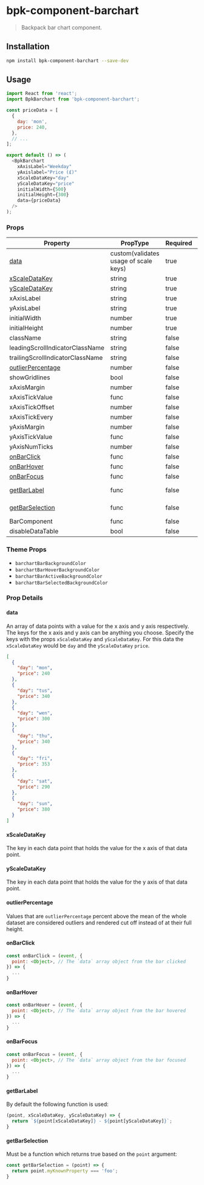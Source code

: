 # bpk-component-barchart

> Backpack bar chart component.

## Installation

```sh
npm install bpk-component-barchart --save-dev
```

## Usage

```js
import React from 'react';
import BpkBarchart from 'bpk-component-barchart';

const priceData = [
  {
    day: 'mon',
    price: 240,
  },
  // ...
];

export default () => (
  <BpkBarchart
    xAxisLabel="Weekday"
    yAxislabel="Price (£)"
    xScaleDataKey="day"
    yScaleDataKey="price"
    initialWidth={500}
    initialHeight={300}
    data={priceData}
  />
);
```

### Props

| Property                                | PropType                              | Required | Default Value    |
| --------------------------------------- | ------------------------------------- | -------- | ---------------- |
| [data](#data)                           | custom(validates usage of scale keys) | true     | -                |
| [xScaleDataKey](#xscaledatakey)         | string                                | true     | -                |
| [yScaleDataKey](#yscaledatakey)         | string                                | true     | -                |
| xAxisLabel                              | string                                | true     | -                |
| yAxisLabel                              | string                                | true     | -                |
| initialWidth                            | number                                | true     | -                |
| initialHeight                           | number                                | true     | -                |
| className                               | string                                | false    | null             |
| leadingScrollIndicatorClassName         | string                                | false    | null             |
| trailingScrollIndicatorClassName        | string                                | false    | null             |
| [outlierPercentage](#outlierpercentage) | number                                | false    | null             |
| showGridlines                           | bool                                  | false    | false            |
| xAxisMargin                             | number                                | false    | 3                |
| xAxisTickValue                          | func                                  | false    | identity         |
| xAxisTickOffset                         | number                                | false    | 0                |
| xAxisTickEvery                          | number                                | false    | 1                |
| yAxisMargin                             | number                                | false    | 2.625            |
| yAxisTickValue                          | func                                  | false    | identity         |
| yAxisNumTicks                           | number                                | false    | null             |
| [onBarClick](#onbarclick)               | func                                  | false    | null             |
| [onBarHover](#onbarhover)               | func                                  | false    | null             |
| [onBarFocus](#onbarfocus)               | func                                  | false    | null             |
| [getBarLabel](#getbarlabel)             | func                                  | false    | See prop details |
| [getBarSelection](#getbarselection)     | func                                  | false    | See prop details |
| BarComponent                            | func                                  | false    | BpkBarchartBar   |
| disableDataTable                        | bool                                  | false    | false            |

### Theme Props

* `barchartBarBackgroundColor`
* `barchartBarHoverBackgroundColor`
* `barchartBarActiveBackgroundColor`
* `barchartBarSelectedBackgroundColor`

### Prop Details

#### data

An array of data points with a value for the x axis and y axis respectively. The keys for the x axis and y axis can be anything you choose. Specify the keys with the props `xScaleDataKey` and `yScaleDataKey`. For this data the `xScaleDataKey` would be `day` and the `yScaleDataKey` `price`.

```json
[
  {
    "day": "mon",
    "price": 240
  },
  {
    "day": "tus",
    "price": 340
  },
  {
    "day": "wen",
    "price": 300
  },
  {
    "day": "thu",
    "price": 340
  },
  {
    "day": "fri",
    "price": 353
  },
  {
    "day": "sat",
    "price": 290
  },
  {
    "day": "sun",
    "price": 380
  }
]
```



#### xScaleDataKey

The key in each data point that holds the value for the x axis of that data point.

#### yScaleDataKey

The key in each data point that holds the value for the y axis of that data point.

#### outlierPercentage

Values that are `outlierPercentage` percent above the mean of the whole dataset are considered outliers and rendered cut off instead of at their full height.

#### onBarClick

```javascript
const onBarClick = (event, {
  point: <Object>, // The `data` array object from the bar clicked
}) => {
  ...
}
```

#### onBarHover

```javascript
const onBarHover = (event, {
  point: <Object>, // The `data` array object from the bar hovered
}) => {
  ...
}
```

#### onBarFocus

```javascript
const onBarFocus = (event, {
  point: <Object>, // The `data` array object from the bar focused
}) => {
  ...
}
```

#### getBarLabel

By default the following function is used:

```javascript
(point, xScaleDataKey, yScaleDataKey) => {
  return `${point[xScaleDataKey]} - ${point[yScaleDataKey]}`;
}
```

#### getBarSelection

Must be a function which returns true based on the `point` argument:

```javascript
const getBarSelection = (point) => {
  return point.myKnownProperty === 'foo';
}
```
